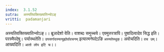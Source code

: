 ```yaml
---
index:  3.1.52
sutra:  अस्यतिवक्तिख्यातिभ्योऽङ्
vritti:  padamanjari
---
```


अस्यतिवक्तिख्यातिभ्योऽङ्।। ब्रूञादेशो वेति। वाशब्दः समुच्चये। एवमुत्तरत्रापि। पुषादित्वादेव सिद्ध इति। परस्मैपदेषु। पर्यास्थतेति। `उपसर्गादस्यत्यूह्योर्वावचनम्` इत्यात्मनेपदेऽङि `अस्यतेस्थुक्`। अवोचदिति। `वच उम्`। आख्यदिति। `आतो लोप इटि च`।।

